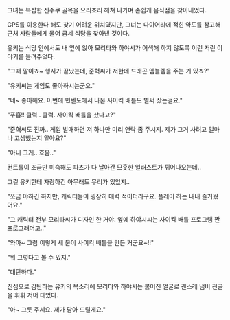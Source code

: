 그녀는 복잡한 신주쿠 골목을 요리조리 헤쳐 나가며 손쉽게 음식점을 찾아내었다. 

GPS를 이용한다 해도 찾기 어려운 위치였지만, 그녀는 다이어리에 적힌 약도를 참고해 근처 사람들에게 물어 금세 식당을 찾아낸 것이다.

유키는 식당 안에서도 내 옆에 앉아 모리타와 하야시가 어색해 하지 않도록 이런 저런 이야기를 들려주었다.

"그때 말이죠~ 행사가 끝났는데, 준혁씨가 저한테 드래곤 엠블렘을 주는 거 있죠?"

"유키씨는 게임도 좋아하시는군요."

"네~ 좋아해요. 이번에 민텐도에서 나온 사이킥 배틀도 벌써 샀는걸요."

"푸흡!! 쿨럭.. 쿨럭. 사이킥 배틀을 샀다고?"

"준혁씨도 진짜.. 게임 발매하면 저 하나만 미리 연락 좀 주시지. 제가 그거 사려고 얼마나 고생했는지 알아요?"

"아니 그게.. 흐음.."

컨트롤이 조금만 미숙해도 파츠가 다 날아간 므흣한 일러스트가 튀어나오는데..

그걸 유키한테 자랑하긴 아무래도 무리가 있었지..

"쪼금 야하긴 하지만, 캐릭터들이 굉장히 매력 적이더라구요. 플레이 하는 내내 즐거웠어요."

"그 캐릭터 전부 모리타씨가 디자인 한 거야. 옆에 하야시씨는 사이킥 배틀 프로그램 짠 프로그래머고.."

"와아~ 그럼 이렇게 세 분이 사이킥 배틀을 만든 거군요~!!"

"뭐 그렇다고 볼 수 있지."

"대단하다."

진심으로 감탄하는 유키의 목소리에 모리타와 하야시는 붉어진 얼굴로 괜스레 냄비 전골을 휘휘 저어 대었다.

"아~ 그릇 주세요. 제가 담아 드릴게요."